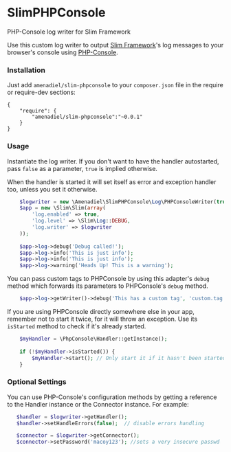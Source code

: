 # SlimPHPConsole

PHP-Console log writer for Slim Framework

Use this custom log writer to output [Slim Framework](http://www.slimframework.com/)'s log messages
to your browser's console using [PHP-Console](https://github.com/barbushin/php-console).

### Installation

Just add `amenadiel/slim-phpconsole` to your `composer.json` file in the require or require-dev sections:

    {
        "require": {
            "amenadiel/slim-phpconsole":"~0.0.1"
        }
    }
 
### Usage
 
Instantiate the log writer. If you don't want to have the handler autostarted, pass `false` as a parameter, `true` is implied otherwise.

When the handler is started it will set itself as error and exception handler too, unless you set it otherwise.
 
```php
    $logwriter = new \Amenadiel\SlimPHPConsole\Log\PHPConsoleWriter(true);
    $app = new \Slim\Slim(array(
        'log.enabled' => true,
        'log.level' => \Slim\Log::DEBUG,
        'log.writer' => $logwriter
    ));
 
    $app->log->debug('Debug called!');
    $app->log->info('This is just info');
    $app->log->info('This is just info');
    $app->log->warning('Heads Up! This is a warning');
```
 
You can pass custom tags to PHPConsole by using this adapter's `debug` method which forwards its parameters to PHPConsole's `debug` method.

```php 
    $app->log->getWriter()->debug('This has a custom tag', 'custom.tag');
```

If you are using PHPConsole directly somewhere else in your app, remember not to start it twice, for it will throw an exception. Use its `isStarted` method to check if it's already started.

```php
    $myHandler = \PhpConsole\Handler::getInstance();
    
    if (!$myHandler->isStarted()) {
        $myHandler->start(); // Only start it if it hasn't been started yet
    }
```
 
### Optional Settings
 
You can use PHP-Console's configuration methods by getting a reference to the Handler instance or the Connector instance. For example:
 
 ```php
    $handler = $logwriter->getHandler();
    $handler->setHandleErrors(false);  // disable errors handling
 
    $connector = $logwriter->getConnector();
    $connector->setPassword('macoy123'); //sets a very insecure passwd
```


